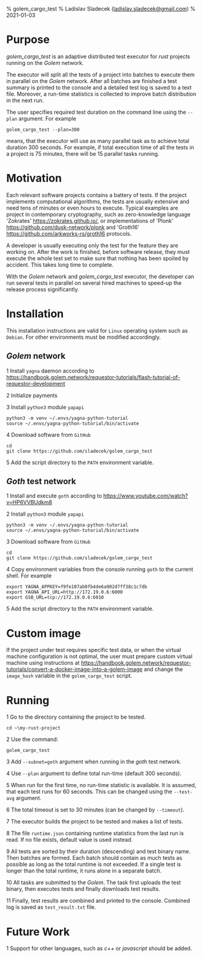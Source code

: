 % golem_cargo_test
% Ladislav Sladecek (ladislav.sladecek@gmail.com)
% 2021-01-03

# Purpose

*golem_cargo_test* is an adaptive distributed test executor for *rust*
projects running on the *Golem* network.

The executor will split all the tests of a project into batches to
execute them in parallel on the *Golem* network. After all batches are
finished a test summary is printed to the console and a detailed test
log is saved to a text file. Moreover, a run-time statistics is
collected to improve batch distribution in the next run.

The user specifies required test duration on the command line using the
`--plan` argument. For example

```
golem_cargo_test --plan=300
```

means, that the executor will use as many parallel task as to achieve
total duration 300 seconds. For example, if total execution time of
all the tests in a project is 75 minutes, there will be 15 parallel
tasks running.



# Motivation

Each relevant software projects contains a battery of tests. If the
project implements computational algorithms, the tests are usually
extensive and need tens of minutes or even hours to execute. Typical
examples are project in contemporary cryptography, such as
zero-knowledge language 'Zokrates' https://zokrates.github.io/, or
implementations of 'Plonk' https://github.com/dusk-network/plonk and
'Groth16' https://github.com/arkworks-rs/groth16 protocols.

A developer is usually executing only the test for the feature they
are working on. After the work is finished, before software release,
they must execute the whole test set to make sure that nothing has
been spoiled by accident. This takes long time to complete.

With the *Golem* network and *golem_cargo_test* executor, the
developer can run several tests in parallel on several hired machines
to speed-up the release process significantly.

# Installation

This installation instructions are valid for `Linux` operating system
such as `Debian`. For other environments must be modified accordingly.

## *Golem* network

1 Install `yagna` daemon according to https://handbook.golem.network/requestor-tutorials/flash-tutorial-of-requestor-development

2 Initialize payments

3 Install `python3` module `yapapi`
```
python3 -m venv ~/.envs/yagna-python-tutorial
source ~/.envs/yagna-python-tutorial/bin/activate
```

4 Download software from `GitHub`
```
cd
git clone https://github.com/sladecek/golem_cargo_test
```

5 Add the script directory to the `PATH` environment variable.

## *Goth* test network

1 Install and execute `goth` according to https://www.youtube.com/watch?v=HP6VVBUdkm8

2 Install `python3` module `yapapi`
```
python3 -m venv ~/.envs/yagna-python-tutorial
source ~/.envs/yagna-python-tutorial/bin/activate
```

3 Download software from `GitHub`
```
cd
git clone https://github.com/sladecek/golem_cargo_test
```

4 Copy environment variables from the console running `goth` to the current shell. For example
```
export YAGNA_APPKEY=f9fe107ab0fb4de6a902d7ff38c1c7db
export YAGNA_API_URL=http://172.19.0.6:6000
export GSB_URL=tcp://172.19.0.6:6010
```

5 Add the script directory to the `PATH` environment variable.

# Custom image

If the project under test requires specific test data, or when the virtual machine configuration is not optimal, the user must prepare custom virtual machine using instructions at https://handbook.golem.network/requestor-tutorials/convert-a-docker-image-into-a-golem-image  and change the `image_hash` variable in the `golem_cargo_test` script.

# Running
1 Go to the directory containing the project to be tested.
```
cd ~\my-rust-project
```

2 Use the command:

```
golem_cargo_test
```

3 Add `--subnet=goth` argument when running in the *goth* test network.

4 Use `--plan` argument to define total run-time (default 300 seconds).

5 When run for the first time, no run-time statistic is available. It
is assumed, that each test runs for 60 seconds. This can be changed
using the `--test-avg` argument.

6 The total timeout is set to 30 minutes (can be changed by `--timeout`).

7 The executor builds the project to be tested and makes a list of tests.

8 The file `runtime.json` containing runtime statistics from the last
run is read. If no file exists, default value is used instead.

9 All tests are sorted by their duration (descending) and test binary
name. Then batches are formed. Each batch should contain as much tests
as possible as long as the total runtime is not exceeded. If a single
test is longer than the total runtime, it runs alone in a separate
batch.

10 All tasks are submitted to the *Golem*. The task first uploads the
test binary, then executes tests and finally downloads test results.

11 Finally, test results are combined and printed to the
console. Combined log is saved as `test_result.txt` file.


# Future Work

1 Support for other languages, such as *c++* or *javascript* should be added.
